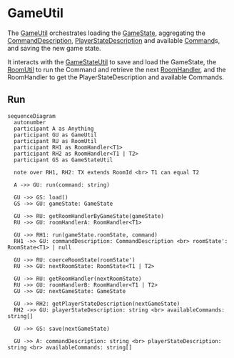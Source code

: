 # GameUtil

The [GameUtil](../src/utils/gameUtil.ts) orchestrates
loading the [GameState](../data/GameState),
aggregating the [CommandDescription](../data/commandDescription.md),
[PlayerStateDescription](../data/playerStateDescription.md)
and available [Command](../data/command.md)s,
and saving the new game state.

It interacts with the [GameStateUtil](./gameStateUtil.md) to save and load the GameState,
the [RoomUtil](./roomUtil.md) to run the Command and retrieve
the next [RoomHandler](./roomHandler.md), and the RoomHandler to get the PlayerStateDescription and available Commands.

## Run

```mermaid
sequenceDiagram
  autonumber
  participant A as Anything
  participant GU as GameUtil
  participant RU as RoomUtil
  participant RH1 as RoomHandler<T1>
  participant RH2 as RoomHandler<T1 | T2>
  participant GS as GameStateUtil

  note over RH1, RH2: TX extends RoomId <br> T1 can equal T2

  A ->> GU: run(command: string)

  GU ->> GS: load()
  GS ->> GU: gameState: GameState

  GU ->> RU: getRoomHandlerByGameState(gameState)
  RU ->> GU: roomHandlerA: RoomHandler<T1>

  GU ->> RH1: run(gameState.roomState, command)
  RH1 ->> GU: commandDescription: CommandDescription <br> roomState': RoomState<T1> | null

  GU ->> RU: coerceRoomState(roomState')
  RU ->> GU: nextRoomState: RoomState<T1 | T2>

  GU ->> RU: getRoomHandler(nextRoomState)
  RU ->> GU: roomHandlerB: RoomHandler<T1 | T2>
  GU ->> GU: nextGameState: GameState

  GU ->> RH2: getPlayerStateDescription(nextGameState)
  RH2 ->> GU: playerStateDescription: string <br> availableCommands: string[]

  GU ->> GS: save(nextGameState)

  GU ->> A: commandDescription: string <br> playerStateDescription: string <br> availableCommands: string[]
```
